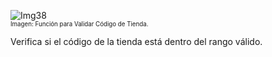 ![Img38](/img/bot/img38.png)\
<sub><sup>Imagen: Función para Validar Código de Tienda.</sup></sub>

Verifica si el código de la tienda está dentro del 
rango válido.

